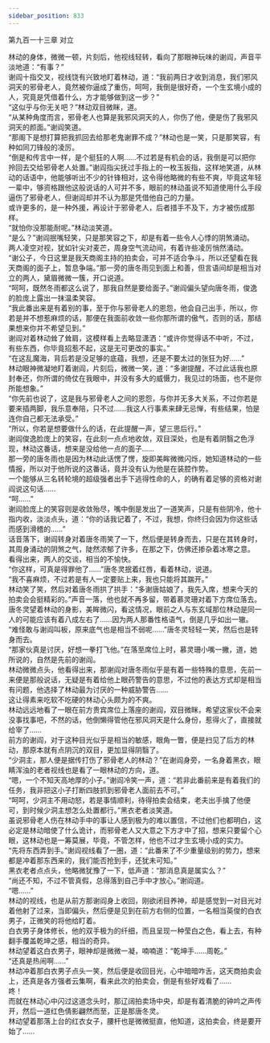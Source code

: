 ```yaml
---
sidebar_position: 833
---
```

 第九百一十三章 对立


林动的身体，微微一顿，片刻后，他视线轻转，看向了那眼神玩味的谢阎，声音平淡地道：“有事？”  
谢阎十指交叉，视线饶有兴致地盯着林动，道：“我前两日才收到消息，我们邪风洞天的邪骨老人，竟然被你逼成了重伤，呵呵，我倒是很好奇，一个生玄境小成的人，究竟是凭借着什么，方才能够做到这一步？”  
“这似乎与你无关吧？”林动双目微眯，道。  
“从某种角度而言，邪骨老人也算是我邪风洞天的人，你伤了他，便是伤了我邪风洞天的颜面。”谢阎笑道。  
“那阁下是想打算把我抓回去给那老鬼谢罪不成？”林动也是一笑，只是那笑容，有种如同刀锋般的凌厉。  
“倒是和传言中一样，是个挺狂的人啊……不过若是有机会的话，我倒是可以把你拎回去交给邪骨老人处置。”谢阎指尖抚过手指上的一枚玉扳指，这样地笑道，从林动的话语中，他能够听出不少的针锋相对，这令得他略微的有些不爽，毕竟这年轻一辈中，够资格跟他这般说话的人可并不多，眼前的林动虽说不知道使用什么手段逼伤了邪骨老人，但谢阎却并不认为那是凭借他自己的力量。  
或许更多的，是一种外援，再设计于邪骨老人，后者措手不及下，方才被伤成那样。  
“就怕你没那能耐呢。”林动淡笑道。  
“是么？”谢阎抿嘴轻笑，只是那笑容之下，却是有着一些令人心悸的阴煞涌动。  
两人凌空对视，犹如针尖对麦芒，周身空气流动间，有着许些凌厉悄然涌动。  
“谢公子，今日这里是我天商阁主持的拍卖会，可并不适合争斗，所以还望看在我天商阁的面子上，暂息争端。”那一旁的唐冬雨见到面上和善，但言语间却是相当对立的两人，黛眉微微一簇，开口说道。  
“呵呵，既然冬雨都这么说了，那我自然是要给面子。”谢阎偏头望向唐冬雨，俊逸的脸庞上露出一抹温柔笑容。  
“我此番出来是有着别的事，至于你与邪骨老人的恩怨，他会自己出手，所以，你若是并不想惹麻烦的话，那便在我面前收敛一些你那所谓的傲气，否则的话，那结果想来你并不希望见到。”  
谢阎对着林动耸了耸肩，这模样看上去略显潇洒：“或许你觉得话不中听，不过，有些东西，你毕竟招惹不起，这是无可更改的事实。”  
“在这乱魔海，背后若是没足够的底蕴，我想，还是不要太过的张狂为好……”  
林动眼神微凝地盯着谢阎，片刻后，微微一笑，道：“多谢提醒，不过此话我也原封奉还，你所谓的倚仗在我眼中，并没有多大的威慑力，我见过的场面，也不是你所能想象。”  
“你先前也说了，这是我与邪骨老人之间的恩怨，与你并无多大关系，不过你若是要来插两脚，我乐意奉陪，只不过……我这人行事素来肆无忌惮，有些结果，怕是连你自己都无法承受。”  
“所以，你若是想要做什么的话，在此提醒一声，望三思后行。”  
谢阎俊逸脸庞上的笑容，在此刻一点点地收敛，双目深处，也是有着阴翳之色浮现，林动这番话，想来是没给他一点的面子……  
那一旁的唐冬雨也是因为林动此话愣了愣，旋即美眸微微闪烁，她知道林动的一些情报，所以对于他所说的这番话，竟并没有认为他是在装腔作势。  
一个能够从三名转轮境的超级强者出手下逃得性命的人，的确有着足够的资格对谢阎说这句话……  
“呵……”  
谢阎脸庞上的笑容则是收敛殆尽，嘴中倒是发出了一道笑声，只是有些阴冷，他十指内收，淡淡点头，道：“你的话我记着了，不过，我想，你终归会因为你这些话而感到滑稽的……”  
话音落下，谢阎转身对着唐冬雨笑了一下，然后便是转身而去，只是在其转身时，其周身涌动的阴煞之气，陡然浓郁了许多，在那之下，仿佛还掺杂着冰寒之意。  
看得出来，两人的交谈，相当的不愉快。  
“你这样，可真是得罪他了……”唐冬灵抿着红唇，看着林动，说道。  
“我不喜麻烦，不过若是有人一定要贴上来，我也只能将其踹开。”  
林动笑了笑，然后对着唐冬雨拱了拱手：“多谢唐姑娘了，我先入席，想来今天的拍卖会会挺精彩的。”声音一落，他也就不再多留，带着慕灵珊对着下方席位落去。  
唐冬灵望着林动的身影，美眸微闪，看这情况，眼前之人与东玄域那位林动是同一人的可能应该有着八成左右了……因为两人那番性格语气，倒是几乎如出一辙。  
“难怪敢与谢阎叫板，原来底气也是相当不弱呢……”唐冬灵轻轻一笑，然后也是转身而去。  
“那家伙真是讨厌，好想一拳打飞他。”在落至席位上时，慕灵珊小嘴一撇，道，她所说的，自然是先前的谢阎。  
林动微微点头，他看得出来，那谢阎对唐冬雨似乎是有着一些特殊的意思，先前一来便是那般说话，无疑是有着给他上眼药警告的意思，不过他的表达方式却是相当有问题，他选择了林动最为讨厌的一种威胁警告……  
这让得素来吃软不吃硬的林动心头颇为的不爽。  
林动远远地看了一眼在前方贵宾席位上落座的谢阎，双目微眯，希望这家伙不会来没事找事吧，不然的话，他倒懒得管他在邪风洞天是什么身份，惹得火了，直接就给宰了……  
前方的谢阎，对于这种目光似乎是相当的敏感，眼角一瞥，便是扫见了后方的林动，那原本就有点阴沉的双目，更加显得阴翳了。  
“少洞主，那人便是据传打伤了邪骨老人的林动？”在谢阎身旁，一名身着黑衣，眼睛浑浊的老者视线也是看了一眼林动的方向，道。  
“嗯，一个不知天高地厚的小子。”谢阎冷笑一声，道：“若非此番前来是有着我们的任务，我非把这小子打断四肢抓到邪骨老人面前去不可。”  
“呵呵，少洞主不用动怒，若是事情顺利，待得拍卖会结束，老夫出手擒了他便可，到时候少洞主想怎么处置都行。”黑衣老者淡笑道。  
虽说邪骨老人伤在林动手中的事让人感到极为的难以置信，不过他们也都明白，这必定是林动暗使了什么诡计，而邪骨老人又大意之下方才中了招，想来只要留个心眼，这林动也是一筹莫展，毕竟，不管怎样，他也不过才生玄境小成的实力。  
“先将东西弄到手。”谢阎视线看了一圈，道：“此番来了不少重量级别的势力，想来都是冲着那东西来的，我们能否抢到手，还犹未可知。”  
黑衣老者点点头，他略微犹豫了一下，低声道：“那消息真是属实么？”  
“尚还不知，不过不管真假，总得落到自己手中才放心。”谢阎道。  
“嗯……”  
林动的视线，也是从前方那谢阎身上收回，刚欲闭目养神，却是感觉到一对目光对着他射了过来，当即偏头，然后便是见到在前方右侧的位置，一名相当英俊的白衣男子，正微笑的将他给盯着。  
白衣男子身体修长，他的双手极为的纤细，而且呈现一种莹白之色，看上去，有种翻手覆盖乾坤之感，相当的奇异。  
林动望着这白衣男子，眼神却是微微一凝，喃喃道：“乾坤手……周乾。”  
“还真是热闹啊……”  
林动冲着那白衣男子点头一笑，然后便是收回目光，心中暗暗咋舌，这天商拍卖会上，还真是各方强者云集啊，看来此次的拍卖会，倒是有些好戏看了……  
咚！  
而就在林动心中闪过这道念头时，那辽阔拍卖场中央，却是有着清脆的钟吟之声传开，然后一道红色倩影翩然而至，正是那唐冬灵。  
林动望着那落上台的红衣女子，腰杆也是微微挺直，他知道，这拍卖会，终是要开始了……  
  
  
